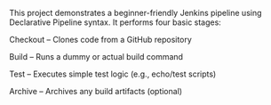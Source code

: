 This project demonstrates a beginner-friendly Jenkins pipeline using Declarative Pipeline syntax. It performs four basic stages:

Checkout – Clones code from a GitHub repository

Build – Runs a dummy or actual build command

Test – Executes simple test logic (e.g., echo/test scripts)

Archive – Archives any build artifacts (optional)
